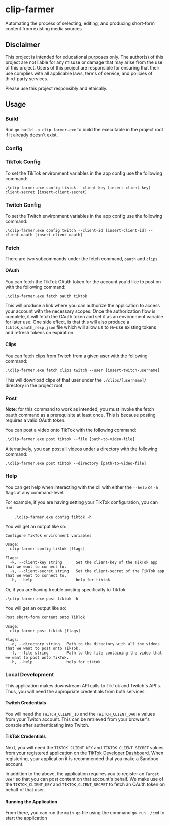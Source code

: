 # clip-farmer
Automating the process of selecting, editing, and producing short-form content from existing media sources

## Disclaimer
This project is intended for educational purposes only. The author(s) of this project are not liable for any misuse or damage that may arise from the use of this project. Users of this project are responsible for ensuring that their use complies with all applicable laws, terms of service, and policies of third-party services.

Please use this project responsibly and ethically.  

## Usage

### Build
Run `go build -o clip-farmer.exe` to build the executable in the project root if it already doesn't exist.

### Config

### TikTok Config
To set the TikTok environment variables in the app config use the following command:
```
.\clip-farmer.exe config tiktok --client-key [insert-client-key] --client-secret [insert-client-secret]
```

### Twitch Config
To set the Twitch environment variables in the app config use the following command:
```
.\clip-farmer.exe config twitch --client-id [insert-client-id] --client-oauth [insert-client-oauth]
```

### Fetch

There are two subcommands under the fetch command, `oauth` and `clips`

#### OAuth
You can fetch the TikTok OAuth token for the account you'd like to post on
with the following command:
```
.\clip-farmer.exe fetch oauth tiktok
```
This will produce a link where you can authorize the application to access your account with the necessary
scopes. Once the authorization flow is complete, it will fetch the OAuth token and set it as an environment variable
for later use. One side effect, is that this will also produce a `tiktok_oauth_resp.json` file which will allow us
to re-use existing tokens and refresh tokens on expiration.

#### Clips
You can fetch clips from Twitch from a given user with the following command:
```
.\clip-farmer.exe fetch clips twitch --user [insert-twitch-username]
```
This will download clips of that user under the `./clips/[username]/` directory in the project root.

### Post

**Note**: for this command to work as intended, you must invoke the fetch oauth command as a prerequisite at least
once. This is because posting requires a valid OAuth token.

You can post a video onto TikTok with the following command:
```
.\clip-farmer.exe post tiktok --file [path-to-video-file]       
```

Alternatively, you can post all videos under a directory with the following command:
```
.\clip-farmer.exe post tiktok --directory [path-to-video-file] 
```

### Help
You can get help when interacting with the cli with either the `--help` or `-h` flags at any command-level.

For example, if you are having setting your TikTok configuration, you can run:
```
    .\clip-farmer.exe config tiktok -h
```

You will get an output like so:
```
Configure TikTok environment variables

Usage:
  clip-farmer config tiktok [flags]

Flags:
  -k, --client-key string      Set the client-key of the TikTok app that we want to connect to.
  -s, --client-secret string   Set the client-secret of the TikTok app that we want to connect to.
  -h, --help                   help for tiktok
```

Or, if you are having trouble posting specifically to TikTok
```
.\clip-farmer.exe post tiktok -h  

```
You will get an output like so:
```
Post short-form content onto TikTok

Usage:
  clip-farmer post tiktok [flags]

Flags:
  -d, --directory string   Path to the directory with all the videos that we want to post onto TikTok.
  -f, --file string        Path to the file containing the video that we want to post onto TikTok.
  -h, --help               help for tiktok
```

### Local Development

This application makes downstream API calls to TikTok and Twitch's API's. Thus, you will
need the appropriate credentials from both services.

#### Twitch Credentials
You will need the `TWITCH_CLIENT_ID` and the `TWITCH_CLIENT_OAUTH` values from your Twitch account.
This can be retrieved from your browser's console after authenticating into Twitch.

#### TikTok Credentials
Next, you will need the `TIKTOK_CLIENT_KEY` and `TIKTOK_CLIENT_SECRET` values from
your registered application on the [TikTok Developer Dashboard](https://developers.tiktok.com/apps). When registering, your
application it is recommended that you make a Sandbox account.

In addition to the above, the application requires you to register an `Target User` so that you can post content
on that account's behalf. We make use of the `TIKTOK_CLIENT_KEY` and `TIKTOK_CLIENT_SECRET` to fetch an OAuth
token on behalf of that user.

#### Running the Application
From there, you can run the `main.go` file using the command `go run ./cmd` to start the application